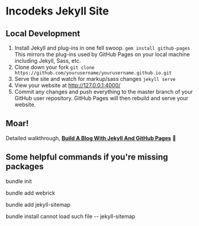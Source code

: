 # Incodeks Jekyll Site

## Local Development

1. Install Jekyll and plug-ins in one fell swoop. `gem install github-pages` This mirrors the plug-ins used by GitHub Pages on your local machine including Jekyll, Sass, etc.
2. Clone down your fork `git clone https://github.com/yourusername/yourusername.github.io.git`
3. Serve the site and watch for markup/sass changes `jekyll serve`
4. View your website at http://127.0.0.1:4000/
5. Commit any changes and push everything to the master branch of your GitHub user repository. GitHub Pages will then rebuild and serve your website.

## Moar!

Detailed walkthrough, [**Build A Blog With Jekyll And GitHub Pages**](http://www.smashingmagazine.com/2014/08/01/build-blog-jekyll-github-pages/)   :metal:
 

## Some helpful commands if you're missing packages

bundle init

bundle add webrick  

bundle add jekyll-sitemap

bundle install
 cannot load such file -- jekyll-sitemap
